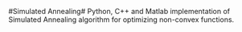 #Simulated Annealing#
Python, C++ and Matlab implementation of Simulated Annealing algorithm for optimizing non-convex functions.
